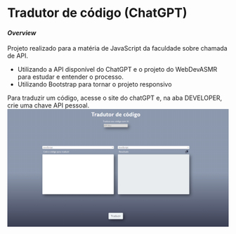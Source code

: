 # Tradutor de código (ChatGPT)
#### _Overview_

Projeto realizado para a matéria de JavaScript da faculdade sobre chamada de API.

- Utilizando a API disponível do ChatGPT e o projeto do WebDevASMR para estudar e entender o processo.
- Utilizando Bootstrap para tornar o projeto responsivo

Para traduzir um código, acesse o site do chatGPT e, na aba DEVELOPER, crie uma chave API pessoal.
![Imagem](/site.png)